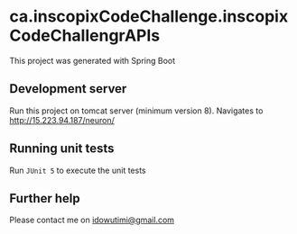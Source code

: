 # ca.inscopixCodeChallenge.inscopixCodeChallengrAPIs

This project was generated with Spring Boot

## Development server
Run this project on tomcat server (minimum version 8). Navigates to http://15.223.94.187/neuron/


## Running unit tests

Run `JUnit 5` to execute the unit tests 


## Further help

Please contact me on idowutimi@gmail.com
